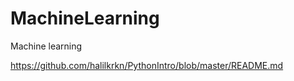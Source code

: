 # MachineLearning
Machine learning 

https://github.com/halilkrkn/PythonIntro/blob/master/README.md
